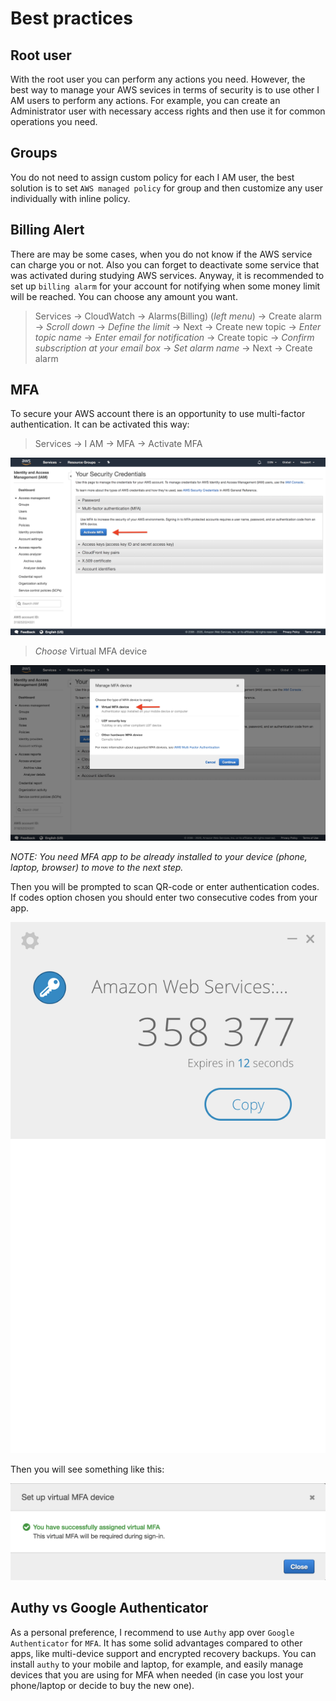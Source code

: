 # Best practices


## Root user

With the root user you can perform any actions you need. However, the best way to manage your AWS sevices in terms of security is to use other I AM users to perform any actions. For example, you can create an Administrator user with necessary access rights and then use it for common operations you need.


## Groups

You do not need to assign custom policy for each I AM user, the best solution is to set `AWS managed policy` for group and then customize any user individually with inline policy.


## Billing Alert

There are may be some cases, when you do not know if the AWS service can charge you or not. Also you can forget to deactivate some service that was activated during studying AWS services. Anyway, it is recommended to set up `billing alarm` for your account for notifying when some money limit will be reached. You can choose any amount you want.

> Services -> CloudWatch -> Alarms(Billing) (*left menu*) -> Create alarm ->
> *Scroll down* -> *Define the limit* -> Next ->
> Create new topic -> *Enter topic name* -> *Enter email for notification* -> Create topic ->
> *Confirm subscription at your email box* -> *Set alarm name* -> Next -> Create alarm


## MFA

To secure your AWS account there is an opportunity to use multi-factor authentication. It can be activated this way:

> Services -> I AM -> MFA -> Activate MFA

![](pics/mfa_1.png)

> *Choose* Virtual MFA device

![](pics/mfa_2.png)

*NOTE: You need MFA app to be already installed to your device (phone, laptop, browser) to move to the next step.*

Then you will be prompted to scan QR-code or enter authentication codes. If codes option chosen you should enter two consecutive codes from your app.

![](pics/mfa_3.png)

Then you will see something like this:

![](pics/mfa_4.png)


## Authy vs Google Authenticator

As a personal preference, I recommend to use `Authy` app over `Google Authenticator` for `MFA`. It has some solid advantages compared to other apps, like multi-device support and encrypted recovery backups. You can install `authy` to your mobile and laptop, for example, and easily manage devices that you are using for MFA when needed (in case you lost your phone/laptop or decide to buy the new one).
